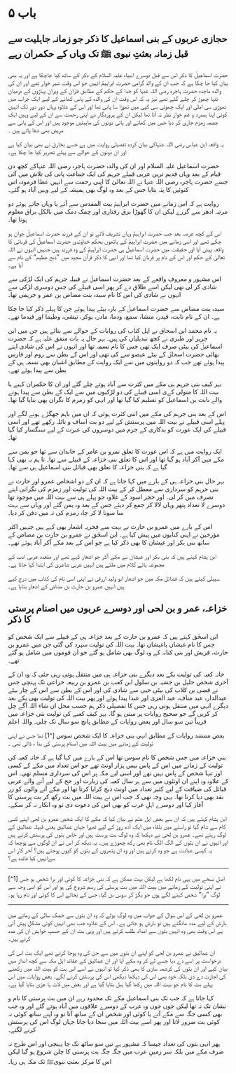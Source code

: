 # باب ۵

## حجازی عربوں کے بنی اسماعیل کا ذکر جو زمانہ جاہلیت سے قبل زمانہ بعثتِ نبوی ﷺ تک وہاں کے حکمران رہے

حضرت اسماعیلؑ کا ذکر اس سے قبل دوسرے انبیاء علیہ السلام کے ذکر کے ساتھ کیا جاچکا ہے اور یہ بھی بیان کیا جا چکا ہے کہ جب ان کے والد گرامی حضرت ابراہیمؑ  انہیں جو اس وقت شیر خوار تھے اور ان کی والدہ ماجدہ حضرت ہاجرہ رضی اللہ عنہا کو خدا کے حکم کے مطابق فاران کے ویران پہاڑوں کے درمیان تنہا چھوڑ کر چلے گئے تھے نیز یہ کہ اس وقت ان کی والدہ کے پاس کھانے کے لیے ایک جراب میں تھوڑی سی املی اور ایک چھوٹی سی کپی میں تھوڑا سا پانی تھا اور اس کے علاوہ وہاں دور دور تک انہیں کوئی اپنا ہمدرد و غم خوار نظر نہ آتا تھا لیکن ان کے پروردگار نے اپنی رحمت سے ان کے لیے وہیں ایک چشمہ زمزم جاری کر دیا جس میں کھانے اور پانی دونوں کی ماہیتیں موجود ہیں اور اس کے پانی سے مریض بھی شفا پاتے ہیں ۔

یہ واقعہ ابن عباس رضی اللہ عنہاکی بیان کردہ تفصیلی روایت میں ہے جسے بخاریؒ نے بھی بیان کیا ہے اور ان دونوں کے حوالے سے پہلے تحریر کیا جا چکا ہے۔

حضرت اسماعیل علیہ السلام اور ان کی والدہ حضرت ہاجرہ رضی اللہ عنہاکے کچھ دن قیام کے بعد وہاں قدیم ترین عربی قبیلے جرہم کی ایک جماعت پانی کی تلاش میں آئی جسے حضرت ہاجرہ رضی اللہ عنہا نے اللہ تعالیٰ کا اپنی رحمت سے انہیں عطا فرمودہ اس کنوئیں کا پتہ بتایا جس کے بعد وہ لوگ بھی ہمیشہ کے لیے وہیں آباد ہو گئے۔

روایت ہے کہ اس زمانے میں حضرت ابراہیمؑ بیت المقدس سے آتے یا وہاں جاتے ہوئے دو مرتبہ ادھر سے گزرے لیکن ان کا گھوڑا برق رفتاری اور چمک دمک میں بالکل براق معلوم ہوتا تھا۔

اس کے کچھ عرصہ بعد جب حضرت ابراہیمؑ وہاں تشریف لائے تو ان کے فرزند حضرت اسماعیلؑ جوان ہو چکے تھے اور اسی زمانے میں حضرت ابراہیمؑ کے ہاتھوں بحکم خداوندی حضرت اسماعیلؑ کی قربانی کا واقعہ پیش آیا اور حقیقت میں حضرت اسماعیلؑ ہی حضرت ابراہیمؑ کے وہ فرزند ہیں جنہیں انہوں نے اللہ تعالیٰ کے حکم اور اس کے نام پر قربان کیا تھا اور انہی کا ذکر قرآن مجید میں ”ذبح عظیم“ کے نام سے آیا ہے۔

اس مشہور و معروف واقعے کے بعد حضرت اسماعیلؑ نے قبیلہ جرہم کی ایک لڑکی سے شادی کر لی تھی لیکن اسے طلاق دے کر پھر اسی قبیلے کی جس دوسری لڑکی سے انہوں نے شادی کی اس کا نام سیدہ بنت مضاض بن عمر و جرہمی تھا۔

سیدہ بنت مضاض سے حضرت اسماعیلؑ کے بارہ بیٹے پیدا ہوئے جن کا پہلے ذکر کیا جا چکا ہے۔ ان کے نام نابت، قیدر، منشا، سمع،  ودما، مادر، یوکر، نیشی،  وطیما اور قیدما تھے۔

یہ نام محمد ابن اسحاق نے اہل کتاب کی روایات کے حوالے سے بتائے ہیں جن میں ابن جریر اور طبری نے کچھ تبدیلیاں کی ہیں۔ بہر حال یہ بات متفق علیہ ہے کہ حضرت اسماعیلؑ کی بیٹی صرف ایک تھی جس کا نام نسمہ تھا اور انہوں نے اس کی شادی اپنے بھائی حضرت اسحاقؑ کے بیٹے عیصو سے کی تھی اور اس کے بطن سے روم اور فارس پیدا ہوئے تھے جب کہ دو روایتوں میں سے ایک روایت کے مطابق اشبان بھی نسمہ ہی کے بطن سے پیدا ہوئے تھے۔

بہر کیف بنی جرہم ہی مکے میں کثرت سے آباد ہوتے چلے گئے اور ان کا حکمران کہیے  یا بیت اللہ کا متولی کےی  اسی قبیلے کی دو لڑکیوں میں سے ایک کے بطن سے پیدا ہونے والے نابت بن اسماعیل کو تسلیم کیا گیا تھا اور انہی کو زمزم کا نگران بھی بنایا گیا تھا۔

اس کے بعد بنی جرہم کی مکے میں اتنی کثرت ہوئی کہ ان میں باہم جھگڑے ہونے لگے اور پہلے اسی قبیلے نے بیت اللہ میں پرستش کے لیے دو بت اساف و نائلہ رکھے تھے اور اسی قبیلے کی ایک عورت کو بدکاری کے جرم میں دوسروں کی عبرت کے لیے سنگسار کیا گیا تھا۔

ایک روایت میں ہے کہ اس عورت کا تعلق نمرو بن عامر کے خاندان سے تھا جو یمن سے مکے میں آکر آباد ہو گیا تھا اور اس کا تعلق بنی خزاعہ کے قبیلے سے تھا۔ تا ہم یہ بھی کہا گیا ہے کہ بنی خزاعہ کا تعلق بھی قبائل بنی اسماعیل ہی سے تھا۔

بہر حال بنی خزاعہ ہی کے بارے میں کہا جاتا ہے کہ ان کے دو اشخاص عمرو اور حارث نے بنی جرہم کو سرداری سے معطل کر کے بیت اللہ کی تولیت اور زمزم کی نگرانی اپنے تصرف میں کر لی۔ اور حجر اسود کے علاوہ جو پہلے ہی سے بیت اللہ میں موجود تھا دوسرے لا تعداد پتھر وہاں لالا کر جمع کر دیئے جس کے بعد وہ یمن گئے اور وہاں سے بہت سا سونا لا کر چاہ زمزم کی تہ میں دفن کر دیا۔

اس کے بارے میں عمرو بن حارث نے بہت سے فخریہ اشعار بھی کہے ہیں جنہیں اکثر مؤرخین نے اپنی کتابوں میں پیش کیا ہے۔ ابن اسحٰق نے عمرو بن حارث بن مضاض کے ساتھ بنی بکر اور غیشان کا بھی ذکر کیا ہے جو اس کے بعد مکے آکر آباد ہوئے تھے۔

ابن ہشام کہتے ہیں کہ بنی بکر اور غیشان نے مکے آکر جو اشعار کہے تھے اور متعدد عربی ادب کے مجموعہ ہائے کلام میں ملتے ہیں انہیں عربی شاعری کی ابتدا کہا جاتا ہے۔

سہیلی کہتے ہیں کہ فضائل مکہ میں جو اشعار ابو ولید ازرقی نے اپنی اسی نام کی کتاب میں درج کیے ہیں انہیں عمرو بن حارث بن مضاض کے اشعار بتایا ہے۔

## خزاعہ، عمر و بن لحی اور دوسرے عربوں میں اصنام پرستی کا ذکر

ابن اسحٰق کہتے ہیں کہ عمرو بن حارث کے بعد خزاعہ ہی کے قبیلے سے ایک شخص کو جس کا نام غبشان یاغیشان تھا۔ بیت اللہ کی تولیت سپرد کی گئی جن میں عمرو بن حارث، قریش اور بنی کنانہ کے وہ لوگ بھی شامل ہو گئے جو ان قوموں میں شامل ہو گئے تھے۔

خانہ کعبہ کی تولیت یکے بعد دیگرے بنی خزاعہ ہی میں منتقل ہوتی رہی حتٰی کہ وہ ان کے آخری شخص حلیل بن جشیہ بن سلول ابن کعب بن عمرو بن ربیعہ خزاعی تک پہنچی جس نے قصی بن کلاب کی بیٹی حبی سے شادی کی اور اس کے بطن سے اس کے چار بیٹے عبدالدار، عبد مناف، عبد العزی اور عبدا پیدا ہوئے اور پھر بیت اللہ کی تولیت بھی یکے بعد دیگرے انہی میں منتقل ہوتی رہی جس کا تفصیلی ذکر ہم حسب محل ان شاء اللہ آگے چل کر کریں گے جو صحیح روایات پر مبنی ہو گا۔ بہر کیف کعبے  کی تولیت بنی خزاعہ میں قریباً تین سو سال اور بعض روایات کے مطابق پانچ سو سال تک چلی۔ واللہ اعلم

بعض مستند روایات کے مطابق انہی بنی خزاعہ کا ایک شخص سوس [^1] تھا جس نے اپنی تولیت کے زمانے میں بیت اللہ میں اصنام پرستی کی بنا ء ڈالی تھی ۔

بنی خزاعہ میں جس شخص کا نام سوس تھا اس کے بارے میں کہا گیا ہے کہ خانہ کعبہ کی تولیت کے زمانے میں اس کے پاس بیس ہزار اونٹ تھے جو اس تعداد میں مکے کے کسی اور تنہا شخص کے پاس نہیں تھے اور اسی لیے مکہ پر اس کی سرداری مسلم تھی۔ اس کے علاوہ وہ اپنے ان اونٹوں میں سے ہر سال کعبہ کی زیارت اور حج کے لیے آنے والے عربی قبائل کی ضیافت کے لیے کثیر تعداد میں اونٹ ذبح کرایا کرتا تھا اور مکے آنے والوں کو زر نقد بھی دیا کرتا تھا۔ یہی وجہ تھی کہ جب اس نے بیت اللہ میں بت رکھ کر بت پرستی کا آغاز کیا اور دوسرے اہلِ عرب کو بھی اس کی دعوت دی تو وہ انکار نہ کر سکے۔

ابن ہشام کہتے ہیں کہ ان سے بعض اہل علم نے بیان کیا کہ مکے کا ایک شخص عمرو بن لحی اپنے کسی کام سے شام گیا تو راستے میں بلقاء میں ایک آدھ روز کے لیے ٹھہرا جہاں عمالیق یعنی قبیلہ عمالیق کے لوگ رہتے تھے۔ عمرو بن لحی نے دیکھا کہ وہ لوگ بت پرست ہیں اور خاص بتوں کی پرستش کرتے ہیں اور انہوں نے ان بتوں کے الگ الگ نام بھی رکھ چھوڑے ہیں۔ یہ دیکھ کر اس نے ان لوگوں سے پوچھا کہ یہ کیسی عبادت ہے جو وہ کرتے ہیں اور وہ ان پتھروں کے بتوں کو کیوں پوجتے ہیں؟ آخر کار اس سےانہیں کیا فائدہ ہے؟

******

[^1] اصل نسخے میں یہی نام لکھا ہے لیکن بہت ممکن ہے کہ بنی خزاعہ کا کوئی اور برا شخص ہو جس نے اپنی تولیت کے زمانے میں بیت اللہ میں بت پرستی کی رسم شروع کی ہو اور اس کو اسی وجہ سے لوگ ”برا“ شخص کہنے لگے ہوں جو بگڑ کر سوس بن گیا، جس کے بجائے اس کا کوئی اور نام رہا ہو۔

******

عمرو بن لحی کے اس سوال کے جواب میں وہ لوگ بولے کہ وہ ان بتوں سے خشک سالی کے زمانے میں بارش کے لیے مدد مانگتے ہیں تو بارش ہو جاتی ہے۔ اس کے علاوہ جب بھی انہیں کوئی مشکل پیش آتی ہے اس وقت بھی وہ انہیں بتوں سے امداد طلب کرتے ہیں اور وہی بت ان کے حسبِ خواہش ان کی مدد کرتے ہیں۔

ان عمالیق نے عمرو بن لحی کو اپنے ان بتوں میں سے جن کی وہ پوجا کرتے تھے ایک بت اس کی درخواست پر اسے دے دیا جسے لے کر وہ مکے آیا اور ان عمالیق کے عقائد اہل مکہ سے کچھ انداز میں بیان کیے اور ان بتوں کی کرشمہ سازی کا بھی ذکر کیا تو انہوں نے اسے اس بت کو بیت اللہ میں رکھنے کی اجازت دے دی بلکہ خود بھی اس کی دیکھا دیکھی اس کی پرستش کرنے لگے۔ بعض روایات میں اس پہلے بت کا نام جو بیت اللہ میں رکھا گیا ہبل بتایا گیا ہے اور بعض میں لات یا عزیٰ بتایا گیا ہے۔

کہا جاتا ہے کہ جب تک بنی اسماعیل مکے تک محدود رہے ان میں بت پرستی کا نام و نشان تک نہ تھا لیکن جوں جوں وہ عرب کے دوسرے علاقوں میں آباد ہوتے گئے اور وہ جب بھی کسی جگہ سے مکے آتے یا کوئی اور شخص ان کے ساتھ آتا تو وہ اپنے ساتھ کوئی نہ کوئی بت ضرور لاتا اور پھر اسے بیت اللہ میں سجا دیا جاتا جہاں لوگ اس کی پرستش کرنے لگتے۔

پھر انہی بتوں کی تعداد جیسا کہ مشہور ہے تین سو ساٹھ تک جا پہنچی اور اس طرح نہ صرف مکے میں بلکہ سر زمینِ عرب میں جگہ جگہ بت پرستی کا چلن شروع ہو گیا لیکن اس کا مرکز بعثتِ نبویﷺ تک مکہ ہی رہا۔
